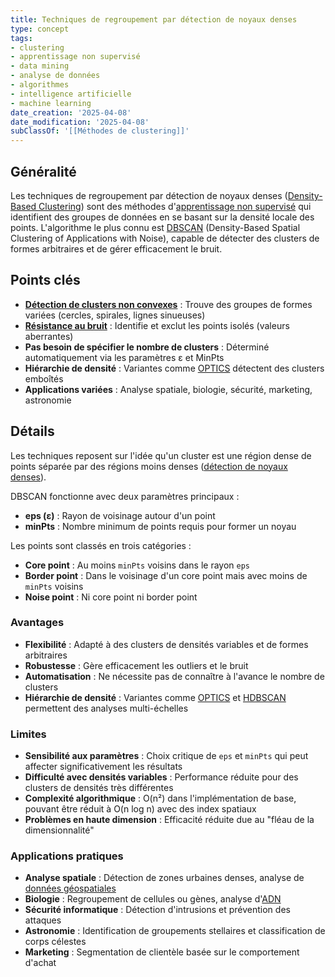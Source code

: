 ```yaml
---
title: Techniques de regroupement par détection de noyaux denses
type: concept
tags:
- clustering
- apprentissage non supervisé
- data mining
- analyse de données
- algorithmes
- intelligence artificielle
- machine learning
date_creation: '2025-04-08'
date_modification: '2025-04-08'
subClassOf: '[[Méthodes de clustering]]'
---
```

## Généralité

Les techniques de regroupement par détection de noyaux denses ([Density-Based Clustering](https://fr.wikipedia.org/wiki/Regroupement_de_donn%C3%A9es#M%C3%A9thodes_de_partitionnement)) sont des méthodes d'[apprentissage non supervisé](https://fr.wikipedia.org/wiki/Apprentissage_non_supervis%C3%A9) qui identifient des groupes de données en se basant sur la densité locale des points. L'algorithme le plus connu est [DBSCAN](https://fr.wikipedia.org/wiki/DBSCAN) (Density-Based Spatial Clustering of Applications with Noise), capable de détecter des clusters de formes arbitraires et de gérer efficacement le bruit.

## Points clés

- **[Détection de clusters non convexes](https://fr.wikipedia.org/wiki/Classification_automatique)** : Trouve des groupes de formes variées (cercles, spirales, lignes sinueuses)
- **[Résistance au bruit](https://fr.wikipedia.org/wiki/Bruit_(physique))** : Identifie et exclut les points isolés (valeurs aberrantes)
- **Pas besoin de spécifier le nombre de clusters** : Déterminé automatiquement via les paramètres ε et MinPts
- **Hiérarchie de densité** : Variantes comme [OPTICS](https://fr.wikipedia.org/wiki/OPTICS_(algorithm)) détectent des clusters emboîtés
- **Applications variées** : Analyse spatiale, biologie, sécurité, marketing, astronomie

## Détails

Les techniques reposent sur l'idée qu'un cluster est une région dense de points séparée par des régions moins denses ([détection de noyaux denses](https://fr.wikipedia.org/wiki/Cluster_%28statistiques%29)).

DBSCAN fonctionne avec deux paramètres principaux :
- **eps (ε)** : Rayon de voisinage autour d'un point
- **minPts** : Nombre minimum de points requis pour former un noyau

Les points sont classés en trois catégories :
- **Core point** : Au moins `minPts` voisins dans le rayon `eps`
- **Border point** : Dans le voisinage d'un core point mais avec moins de `minPts` voisins
- **Noise point** : Ni core point ni border point

### Avantages
- **Flexibilité** : Adapté à des clusters de densités variables et de formes arbitraires
- **Robustesse** : Gère efficacement les outliers et le bruit
- **Automatisation** : Ne nécessite pas de connaître à l'avance le nombre de clusters
- **Hiérarchie de densité** : Variantes comme [OPTICS](https://fr.wikipedia.org/wiki/OPTICS_(algorithm)) et [HDBSCAN](https://fr.wikipedia.org/wiki/HDBSCAN) permettent des analyses multi-échelles

### Limites
- **Sensibilité aux paramètres** : Choix critique de `eps` et `minPts` qui peut affecter significativement les résultats
- **Difficulté avec densités variables** : Performance réduite pour des clusters de densités très différentes
- **Complexité algorithmique** : O(n²) dans l'implémentation de base, pouvant être réduit à O(n log n) avec des index spatiaux
- **Problèmes en haute dimension** : Efficacité réduite due au "fléau de la dimensionnalité"

### Applications pratiques
- **Analyse spatiale** : Détection de zones urbaines denses, analyse de [données géospatiales](https://fr.wikipedia.org/wiki/Donn%C3%A9e_g%C3%A9ospatiale)
- **Biologie** : Regroupement de cellules ou gènes, analyse d'[ADN](https://fr.wikipedia.org/wiki/Acide_d%C3%A9soxyribonucl%C3%A9ique)
- **Sécurité informatique** : Détection d'intrusions et prévention des attaques
- **Astronomie** : Identification de groupements stellaires et classification de corps célestes
- **Marketing** : Segmentation de clientèle basée sur le comportement d'achat